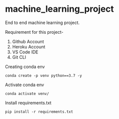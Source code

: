 # machine_learning_project

End to end machine learning project.

Requirement for this project-

1. Github Account
2. Heroku Account
3. VS Code IDE
4. Git CLI

Creating conda env

```
conda create -p venv python==3.7 -y
```

Activate conda env

```
conda activate venv/
```

Install requirements.txt

```
pip install -r requirements.txt
```
